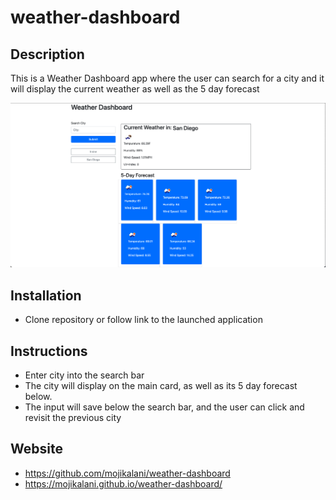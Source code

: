 # weather-dashboard

## Description 
This is a Weather Dashboard app where the user can search for a city and it will display the current weather as well as the 5 day forecast 

![Picutre for Weather Dashboard](assets/weatherdashboard.png)
## Installation 
- Clone repository or follow link to the launched application 

## Instructions 
- Enter city into the search bar
- The city will display on the main card, as well as its 5 day forecast below. 
- The input will save below the search bar, and the user can click and revisit the previous city

## Website
- https://github.com/mojikalani/weather-dashboard
- https://mojikalani.github.io/weather-dashboard/